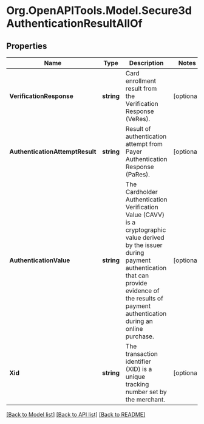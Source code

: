 # Org.OpenAPITools.Model.Secure3dAuthenticationResultAllOf
## Properties

Name | Type | Description | Notes
------------ | ------------- | ------------- | -------------
**VerificationResponse** | **string** | Card enrollment result from the Verification Response (VeRes). | [optional] 
**AuthenticationAttemptResult** | **string** | Result of authentication attempt from Payer Authentication Response (PaRes). | [optional] 
**AuthenticationValue** | **string** | The Cardholder Authentication Verification Value (CAVV) is a cryptographic value derived by the issuer during payment authentication that can provide evidence of the results of payment authentication during an online purchase. | [optional] 
**Xid** | **string** | The transaction identifier (XID) is a unique tracking number set by the merchant. | [optional] 

[[Back to Model list]](../README.md#documentation-for-models) [[Back to API list]](../README.md#documentation-for-api-endpoints) [[Back to README]](../README.md)

